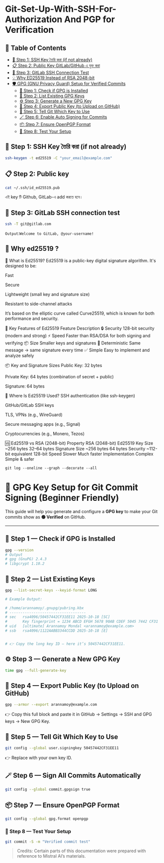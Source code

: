 # Git-Set-Up-With-SSH-For-Authorization And PGP for Verification
## 📑 Table of Contents

- [🔐 Step 1: SSH Key তৈরি করা (if not already)](#-step-1-ssh-key-তৈরি-করা-if-not-already)
- [📋 Step 2: Public Key GitLab/GitHub এ যুক্ত করা](#-step-2-public-key-gitlabgithub-এ-যুক্ত-করা)
- [🧪 Step 3: GitLab SSH Connection Test](#-step-3-gitlab-ssh-connection-test)
- [💡 Why ED25519 Instead of RSA 2048-bit](#-why-ed25519-instead-of-rsa-2048-bit)
- [🛡️ GPG (GNU Privacy Guard) Setup for Verified Commits](#-gpg-key-setup-for-git-commit-signing-beginner-friendly)
  - [🧩 Step 1: Check if GPG is Installed](#-step-1--check-if-gpg-is-installed)
  - [🧠 Step 2: List Existing GPG Keys](#-step-2--list-existing-keys)
  - [⚙️ Step 3: Generate a New GPG Key](#️-step-3--generate-a-new-gpg-key)
  - [🧾 Step 4: Export Public Key (to Upload on GitHub)](#-step-4-export-public-key-to-upload-on-github)
  - [🔧 Step 5: Tell Git Which Key to Use](#-step-5-tell-git-which-key-to-use)
  - [🪄 Step 6: Enable Auto Signing for Commits](#-step-6-enable-auto-signing-for-commits)
  - [📦 Step 7: Ensure OpenPGP Format](#-step-7-ensure-openpgp-format)
  - [🧪 Step 8: Test Your Setup](#-step-8-test-your-setup)


## 🔐 Step 1: SSH Key তৈরি করা (if not already)

```bash
ssh-keygen -t ed25519 -C "your_email@example.com"
```
## 📋 Step 2: Public key 

```bash
cat ~/.ssh/id_ed25519.pub
```

এই key টি Github, GitLab-এ add করতে হবে।

## 🧪 Step 3: GitLab SSH connection test

```bash
ssh -T git@gitlab.com
```

`Output`:`Welcome to GitLab, @your-username!`

 
## 🔐 Why ed25519 ?

🔐 What is Ed25519?
Ed25519 is a public-key digital signature algorithm. It's designed to be:

Fast

Secure

Lightweight (small key and signature size)

Resistant to side-channel attacks

It’s based on the elliptic curve called Curve25519, which is known for both performance and security.

🧠 Key Features of Ed25519
Feature	Description
🔒 Security	128-bit security (modern and strong)
⚡ Speed	Faster than RSA/DSA for both signing and verifying
📦 Size	Smaller keys and signatures
🔁 Deterministic	Same message → same signature every time
✅ Simple	Easy to implement and analyze safely

📦 Key and Signature Sizes
Public Key: 32 bytes

Private Key: 64 bytes (combination of secret + public)

Signature: 64 bytes

🔧 Where Is Ed25519 Used?
SSH authentication (like ssh-keygen)

GitHub/GitLab SSH keys

TLS, VPNs (e.g., WireGuard)

Secure messaging apps (e.g., Signal)

Cryptocurrencies (e.g., Monero, Tezos)

🆚 Ed25519 vs RSA (2048-bit)
Property	RSA (2048-bit)	Ed25519
Key Size	~256 bytes	32–64 bytes
Signature Size	~256 bytes	64 bytes
Security	~112-bit equivalent	128-bit
Speed	Slower	Much faster
Implementation	Complex	Simple & safer


```
git log --oneline --graph --decorate --all
```

# 🔐 GPG Key Setup for Git Commit Signing (Beginner Friendly)

This guide will help you generate and configure a **GPG key** to make your Git commits show as **🟢 Verified** on GitHub.

---

## 🧩 Step 1 — Check if GPG is Installed

```bash
gpg --version
# Output
# gpg (GnuPG) 2.4.3
# libgcrypt 1.10.2

```

## 🧠 Step 2 — List Existing Keys

```bash
gpg --list-secret-keys --keyid-format LONG
```
```bash
# Example Output:

# /home/arannamoy/.gnupg/pubring.kbx
# -----------------------------------
# sec   rsa4096/50457442CF31EE11 2025-10-18 [SC]
#       Key fingerprint = 1234 ABCD EFGH 5678 90AB CDEF 5045 7442 CF31 EE11
# uid   [ultimate] Arannamoy Mondal <arannamoy@example.com>
# ssb   rsa4096/1122AABB3344CCDD 2025-10-18 [E]


# 👉 Copy the long key ID — here it’s 50457442CF31EE11.
```

## ⚙️ Step 3 — Generate a New GPG Key

```bash
time gpg --full-generate-key
```

## 🧾 Step 4 — Export Public Key (to Upload on GitHub)

```bash
gpg --armor --export arannamoy@example.com
```

👉 Copy this full block and paste it in GitHub → Settings → SSH and GPG keys → New GPG Key.

## 🔧 Step 5 — Tell Git Which Key to Use

```bash
git config --global user.signingkey 50457442CF31EE11
```
👉 Replace with your own key ID.


## 🪄 Step 6 — Sign All Commits Automatically

```bash
git config --global commit.gpgsign true
```

## 📦 Step 7 — Ensure OpenPGP Format

```bash
git config --global gpg.format openpgp
```

### 🧪 Step 8 — Test Your Setup

```bash
git commit -S -m "Verified commit test"
```


> Credits: Certain parts of this documentation were prepared with reference to Mistral AI’s materials.